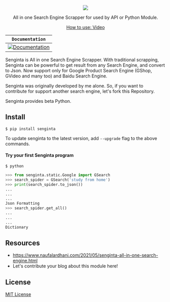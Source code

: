<p align="center">
    <img src="Senginta.jpg"></img>
</p>

<p align="center">
    All in one Search Engine Scrapper for used by API or Python Module.
</p>

<p align="center">
    <a href="https://youtu.be/-B3CO467Kzo"> How to use: Video</a>
</p>

**`Documentation`** |
------------------- |
[![Documentation](https://img.shields.io/badge/api-reference-blue.svg)]() |

Senginta is All in one Search Engine Scrapper. With traditional scrapping, 
Senginta can be powerful to get result from any Search Engine, and convert
to Json. Now support only for Google Product Search Engine (GShop, GVideo 
and many too) and Baidu Search Engine.

Senginta was originally developed by me alone. So, if you want to contribute for
support another search engine, let's fork this Repository. 

Senginta provides beta Python.

## Install

```
$ pip install senginta
```

To update senginta to the latest version, add `--upgrade` flag to the above
commands.

#### Try your first Senginta program

```shell
$ python
```

```python
>>> from senginta.static.Google import GSearch
>>> search_spider = GSearch('study from home')
>>> print(search_spider.to_json())
...
...
...
Json Formatting
>>> search_spider.get_all()
...
...
...
Dictionary
```

## Resources

*   https://www.naufalardhani.com/2021/05/senginta-all-in-one-search-engine.html
*   Let's contribute your blog about this module here!

## License

[MIT License](LICENSE)
